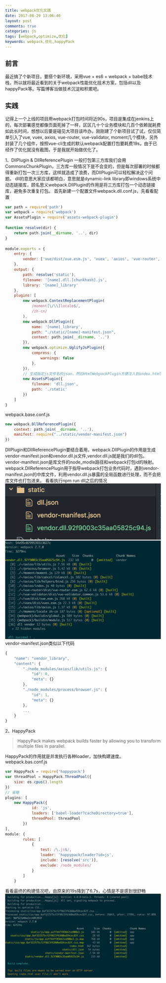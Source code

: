 ```yaml
---
title: webpack优化实践
date: 2017-08-29 13:06:40
layout: post
comments: true
categories: js
tags: [webpack,optimize,优化]
keywords: webpack,优化,happyPack
---
```

## 前言
最近搞了个新项目，要搭个新环境，采用vue + es6 + webpack + babel技术栈，所以就将最近看到的关于webpack性能优化技术方案，包括dll以及happyPack等。写篇博客当做技术沉淀和积累吧。
<!-- more -->
## 实践
记得上一个上线的项目用webpack打包时间将近90s，项目是集成在jenkins上的，每次部署感觉都像页面死掉了一样，区区几十个业务模块和几百个依赖就耗费如此长时间，想想以后要是碰见大项目该咋办。刚刚建了个新项目试了试，仅仅简单引入了vue, vuex, axios, vue-router, vue-validator, moment几个模块，另外封装了几个组件，按照vue-cli生成的默认webpack配置打包要耗费19s，由于已经作了优化就没有截图，于是我就开始做优化了。

1、DllPlugin & DllReferencePlugin
一般打包第三方库我们会用CommonsChunkPlugin，三方库一般情况下是不会变的，但是每次部署的时候都得重新打包一次三方库，这样就造成了浪费，而DllPlugin可以轻松解决这个问题。
dll的意思大家应该都明白，意思就是dynamic-link library即windows系统中动态链接库，顾名思义webpack.DllPlugin的作用是将三方库打包一个动态链接库，避免多次重复打包。
首先新建一个配置文件webpack.dll.conf.js，先看看配置
```js
var path = require('path')
var webpack = require('webpack')
var AssetsPlugin = require('assets-webpack-plugin')

function resolve(dir) {
    return path.join(__dirname, '..', dir)
}

module.exports = {
    entry: {
        vendor: ['vue/dist/vue.esm.js', 'vuex', 'axios', 'vue-router', 'vue-validator', 'moment']
    },
    output: {
        path: resolve('static'),
        filename: '[name].dll.[chunkhash].js',
        library: '[name]_library'
    },
    plugins: [
        new webpack.ContextReplacementPlugin(
            /moment[\/\\]locale$/,
            /zh-cn/
        ),
        new webpack.DllPlugin({
            name: '[name]_library',
            path: "./static/[name]-manifest.json",
            context: path.join(__dirname, '..')
        }),
        new webpack.optimize.UglifyJsPlugin({
            compress: {
                warnings: false
            },
        }),
        // 生成指定js文件名的json，然后HtmlWebpackPlugin方便注入到index.html
        new AssetsPlugin({
            filename: 'dll.json',
            path: './static'
        })
    ]
}
```
webpack.base.conf.js
```js
new webpack.DllReferencePlugin({
    context: path.join(__dirname, '..'),
    manifest: require("../static/vendor-manifest.json")
})
```
DllPlugin和DllReferencePlugin要结合着用，webpack.DllPlugin的作用是生成vendor-manifest.json和vendor.dll.js文件,vendor.dll.js就是我们的dll包。vendor-manifest.json是库文件的node_modle路径和webpack打包id的映射。webpack.DllReferencePlugin用于指导webpack打包业务代码时，遇到vendor-manifest.json的中库文件，利用vendor.dll.js暴露的全局函数进行处理，而不会把库文件也打包进来。
看看执行npm run dll之后的情况
![](/images/dll-static.png)
![](/images/dll-build.png)
vendor-manifest.json类似以下代码
```js
{
    "name": "vendor_library",
    "content": {
        "./node_modules/axios/lib/utils.js": {
            "id": 0,
            "meta": {}
        },
        "./node_modules/process/browser.js": {
            "id": 1,
            "meta": {}
        },
        ...
    }
}
```
2、HappyPack
>HappyPack makes webpack builds faster by allowing you to transform multiple files in parallel.

HappyPack的作用就是并发执行各种loader，加快构建速度。
webpack.bas.conf.js
```js
var HappyPack = require('happypack')
var threadPool = HappyPack.ThreadPool({
    size: os.cpus().length
})
// 省略
plugins: [
    new HappyPack({
            id: 'js',
            loaders: ['babel-loader?cacheDirectory=true'],
            threadPool: threadPool
        })
],
module: {
        rules: [
            {
                test: /\.js$/,
                loader: 'happypack/loader?id=js',
                include: [resolve('src')],
                exclude: /node_modules/
            }
        ]
    }
```
看看最终的构建情况吧，由原来的19s降到了6.7s，心情是不是感到很舒畅
![](/images/webpack-build.png)
